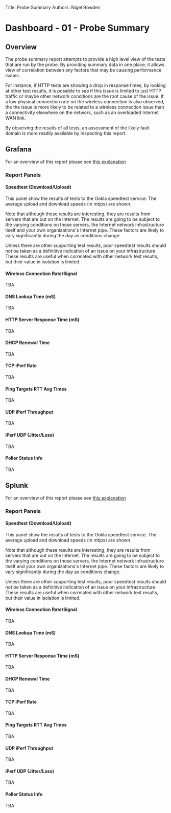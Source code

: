 Title: Probe Summary
Authors: Nigel Bowden

# Dashboard - 01 - Probe Summary

## Overview
The probe summary report attempts to provide a high level view of the tests that are run by the probe. By providing summary data in one place, it allows view of correlation between any factors that may be causing performance issues.

For instance, if HTTP tests are showing a drop in response times, by looking at other test results, it is possible to see if this issue is limited to just HTTP traffic or maybe other network conditions are the root cause of the issue. If a low physical connection rate on the wireless connection is also observed, the the issue is more likely to be related to a wireless connection issue than a connectivity elsewhere on the network, such as an overloaded Internet WAN link.

By observing the results of all tests, an assessment of the likely fault domain is more readily available by inspecting this report.

## Grafana
For an overview of this report please see [this explanation](#overview)

### Report Panels

#### Speedtest (Download/Upload) 
This panel show the results of tests to the Ookla speedtest service. The average upload and download speeds (in mbps) are shown.

Note that although these results are interesting, they are results from servers that are out on the Internet. The results are going to be subject to the varying conditions on those servers, the Internet network infrastructure itself and your own organizations's Internet pipe. These factors are likely to vary significantly during the day as conditions change.  

Unless there are other supporting test results, poor speedtest results should not be taken as a definitive indication of an issue on your infrastructure. These results are useful when correlated with other network test results, but their value in isolation is limited.

#### Wireless Connection Rate/Signal 
TBA

#### DNS Lookup Time (mS)
TBA

#### HTTP Server Response Time (mS)
TBA

#### DHCP Renewal Time 
TBA

#### TCP iPerf Rate
TBA

#### Ping Targets RTT Avg Times
TBA

#### UDP iPerf Throughput
TBA

#### iPerf UDP (Jitter/Loss)
TBA

#### Poller Status Info
TBA



## Splunk
For an overview of this report please see [this explanation](#overview) 

### Report Panels

#### Speedtest (Download/Upload) 
This panel show the results of tests to the Ookla speedtest service. The average upload and download speeds (in mbps) are shown.

Note that although these results are interesting, they are results from servers that are out on the Internet. The results are going to be subject to the varying conditions on those servers, the Internet network infrastructure itself and your own organizations's Internet pipe. These factors are likely to vary significantly during the day as conditions change.  

Unless there are other supporting test results, poor speedtest results should not be taken as a definitive indication of an issue on your infrastructure. These results are useful when correlated with other network test results, but their value in isolation is limited.

#### Wireless Connection Rate/Signal 
TBA

#### DNS Lookup Time (mS)
TBA

#### HTTP Server Response Time (mS)
TBA

#### DHCP Renewal Time 
TBA

#### TCP iPerf Rate
TBA

#### Ping Targets RTT Avg Times
TBA

#### UDP iPerf Throughput
TBA

#### iPerf UDP (Jitter/Loss)
TBA

#### Poller Status Info
TBA
